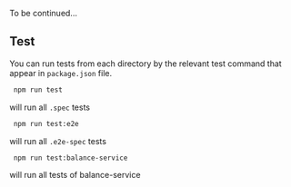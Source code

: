 To be continued...

## Test

You can run tests from each directory by the relevant test command that appear in `package.json` file.

```bash
 npm run test
```

will run all `.spec` tests

```bash
 npm run test:e2e
```

will run all `.e2e-spec` tests

```bash
 npm run test:balance-service
```

will run all tests of balance-service
